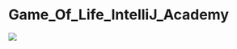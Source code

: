 # Game_Of_Life_IntelliJ_Academy
          
<img src="https://drive.google.com/uc?export=view&id=1fPM7g1ep-kEqAAkq3Zuqg2Nk98wcQ-p4"/>
          
